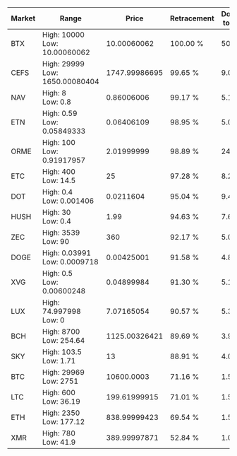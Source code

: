 | Market | Range | Price| Retracement | Doubles to 50% |
| --- | --- | --- | --- | --- |
| BTX | High: 10000<br />Low: 10.00060062 | 10.00060062 | 100.00 % | 500.47 |
| CEFS | High: 29999<br />Low: 1650.00080404 | 1747.99986695 | 99.65 % | 9.05 |
| NAV | High: 8<br />Low: 0.8 | 0.86006006 | 99.17 % | 5.12 |
| ETN | High: 0.59<br />Low: 0.05849333 | 0.06406109 | 98.95 % | 5.06 |
| ORME | High: 100<br />Low: 0.91917957 | 2.01999999 | 98.89 % | 24.98 |
| ETC | High: 400<br />Low: 14.5 | 25 | 97.28 % | 8.29 |
| DOT | High: 0.4<br />Low: 0.001406 | 0.0211604 | 95.04 % | 9.48 |
| HUSH | High: 30<br />Low: 0.4 | 1.99 | 94.63 % | 7.64 |
| ZEC | High: 3539<br />Low: 90 | 360 | 92.17 % | 5.04 |
| DOGE | High: 0.03991<br />Low: 0.0009718 | 0.00425001 | 91.58 % | 4.81 |
| XVG | High: 0.5<br />Low: 0.00600248 | 0.04899984 | 91.30 % | 5.16 |
| LUX | High: 74.997998<br />Low: 0 | 7.07165054 | 90.57 % | 5.30 |
| BCH | High: 8700<br />Low: 254.64 | 1125.00326421 | 89.69 % | 3.98 |
| SKY | High: 103.5<br />Low: 1.71 | 13 | 88.91 % | 4.05 |
| BTC | High: 29969<br />Low: 2751 | 10600.0003 | 71.16 % | 1.54 |
| LTC | High: 600<br />Low: 36.19 | 199.61999915 | 71.01 % | 1.59 |
| ETH | High: 2350<br />Low: 177.12 | 838.99999423 | 69.54 % | 1.51 |
| XMR | High: 780<br />Low: 41.9 | 389.99997871 | 52.84 % | 1.05 |

